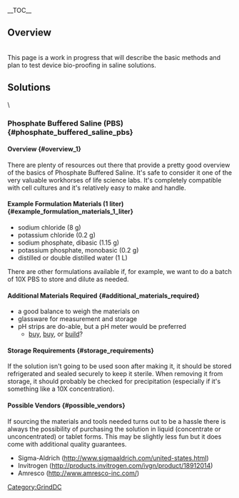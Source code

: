 \_\_TOC\_\_

## Overview

\
This page is a work in progress that will describe the basic methods and
plan to test device bio-proofing in saline solutions.

## Solutions

\

### Phosphate Buffered Saline (PBS) {#phosphate_buffered_saline_pbs}

#### Overview {#overview_1}

There are plenty of resources out there that provide a pretty good
overview of the basics of Phosphate Buffered Saline. It's safe to
consider it one of the very valuable workhorses of life science labs.
It's completely compatible with cell cultures and it's relatively easy
to make and handle.

#### Example Formulation Materials (1 liter) {#example_formulation_materials_1_liter}

-   sodium chloride (8 g)
-   potassium chloride (0.2 g)
-   sodium phosphate, dibasic (1.15 g)
-   potassium phosphate, monobasic (0.2 g)
-   distilled or double distilled water (1 L)

There are other formulations available if, for example, we want to do a
batch of 10X PBS to store and dilute as needed.

#### Additional Materials Required {#additional_materials_required}

-   a good balance to weigh the materials on
-   glassware for measurement and storage
-   pH strips are do-able, but a pH meter would be preferred
    -   [buy](http://www.amazon.com/Hanna-Instruments-Educational-Measuring-Resolution/dp/B0085WO0GU/ref=zg_bs_393271011_7),
        [buy](https://www.sparkfun.com/products/10972), or
        [build](http://www.66pacific.com/ph/simplest_ph.aspx)?

#### Storage Requirements {#storage_requirements}

If the solution isn't going to be used soon after making it, it should
be stored refrigerated and sealed securely to keep it sterile. When
removing it from storage, it should probably be checked for
precipitation (especially if it's something like a 10X concentration).

#### Possible Vendors {#possible_vendors}

If sourcing the materials and tools needed turns out to be a hassle
there is always the possibility of purchasing the solution in liquid
(concentrate or unconcentrated) or tablet forms. This may be slightly
less fun but it does come with additional quality guarantees.

-   Sigma-Aldrich (http://www.sigmaaldrich.com/united-states.html)
-   Invitrogen (http://products.invitrogen.com/ivgn/product/18912014)
-   Amresco (http://www.amresco-inc.com/)

[Category:GrindDC](Category:GrindDC)
